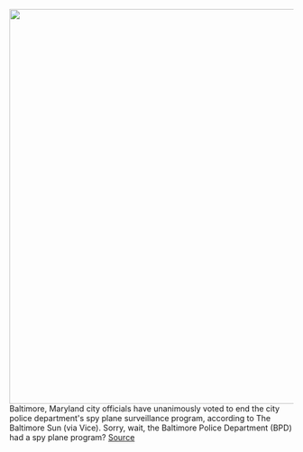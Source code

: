 <img src='https://cdn.vox-cdn.com/thumbor/AiwtvyagV9qzHA0EkB2rW4ZsN5Q=/0x0:2040x1360/1200x800/filters:focal(857x517:1183x843)/cdn.vox-cdn.com/uploads/chorus_image/image/68773309/acastro_190204_1777_privacy_0002.0.jpg' width='700px' /><br/>
Baltimore, Maryland city officials have unanimously voted to end the city police department's spy plane surveillance program, according to The Baltimore Sun (via Vice). Sorry, wait, the Baltimore Police Department (BPD) had a spy plane program?
<a href='https://www.theverge.com/2021/2/5/22267303/baltimore-maryland-shut-down-spy-plane-surveillance-program-vote'> Source <a/>
